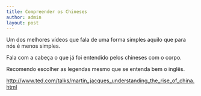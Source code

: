 ```yaml
---
title: Compreender os Chineses
author: admin
layout: post
---
```

Um dos melhores vídeos que fala de uma forma simples aquilo que para nós é menos simples.

Fala com a cabeça o que já foi entendido pelos chineses com o corpo.

Recomendo escolher as legendas mesmo que se entenda bem o inglês.

<p><a href="http://www.ted.com/talks/martin_jacques_understanding_the_rise_of_china.html" target="_blank">http://www.ted.com/talks/martin_jacques_understanding_the_rise_of_china.html</a></p>

